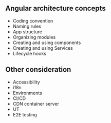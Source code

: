 
## Angular architecture concepts

- Coding convention
- Naming rules
- App structure
- Organizing modules
- Creating and using components
- Creating and using Services
- Lifecycle hooks

## Other consideration

- Accessibility
- i18n
- Environments
- CI/CD
- CDN container server
- UT
- E2E testing
